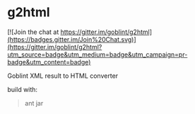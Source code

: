 g2html
======

[![Join the chat at https://gitter.im/goblint/g2html](https://badges.gitter.im/Join%20Chat.svg)](https://gitter.im/goblint/g2html?utm_source=badge&utm_medium=badge&utm_campaign=pr-badge&utm_content=badge)

Goblint XML result to HTML converter

build with:
>ant jar